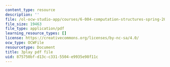 ```yaml
---
content_type: resource
description: ''
file: /ol-ocw-studio-app/courses/6-004-computation-structures-spring-2017/875750bfd13cc3315504e9935e98f11c_TV6AtNbmLBE.pdf
file_size: 19463
file_type: application/pdf
learning_resource_types: []
license: https://creativecommons.org/licenses/by-nc-sa/4.0/
ocw_type: OCWFile
resourcetype: Document
title: 3play pdf file
uid: 875750bf-d13c-c331-5504-e9935e98f11c
---
```

